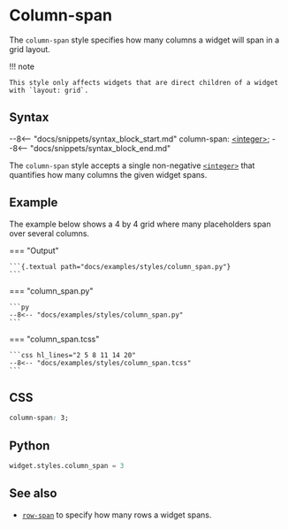 # Column-span

The `column-span` style specifies how many columns a widget will span in a grid layout.

!!! note

    This style only affects widgets that are direct children of a widget with `layout: grid`.

## Syntax

--8<-- "docs/snippets/syntax_block_start.md"
column-span: <a href="../../../css_types/integer">&lt;integer&gt;</a>;
--8<-- "docs/snippets/syntax_block_end.md"

The `column-span` style accepts a single non-negative [`<integer>`](../../css_types/integer.md) that quantifies how many columns the given widget spans.

## Example

The example below shows a 4 by 4 grid where many placeholders span over several columns.

=== "Output"

    ```{.textual path="docs/examples/styles/column_span.py"}
    ```

=== "column_span.py"

    ```py
    --8<-- "docs/examples/styles/column_span.py"
    ```

=== "column_span.tcss"

    ```css hl_lines="2 5 8 11 14 20"
    --8<-- "docs/examples/styles/column_span.tcss"
    ```

## CSS

```css
column-span: 3;
```

## Python

```py
widget.styles.column_span = 3
```

## See also

 - [`row-span`](./row_span.md) to specify how many rows a widget spans.
